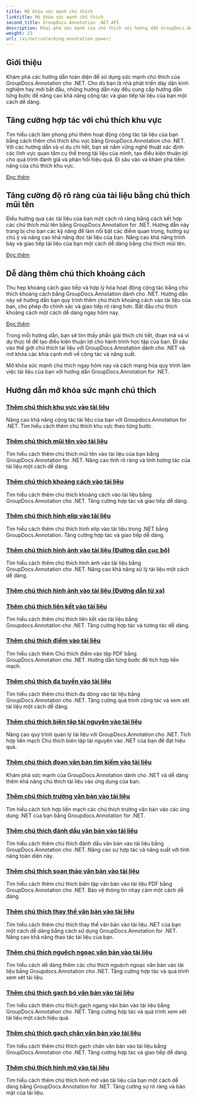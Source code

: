```yaml
---
title: Mở khóa sức mạnh chú thích
linktitle: Mở khóa sức mạnh chú thích
second_title: GroupDocs.Annotation .NET API
description: Khai phá sức mạnh của chú thích với hướng dẫn GroupDocs.Annotation for .NET. Tìm hiểu cách thêm các chú thích khác nhau từng bước và tăng cường cộng tác một cách dễ dàng.
weight: 23
url: /vi/net/unlocking-annotation-power/
---
```

## Giới thiệu

Khám phá các hướng dẫn toàn diện để sử dụng sức mạnh chú thích của GroupDocs.Annotation cho .NET. Cho dù bạn là nhà phát triển dày dặn kinh nghiệm hay mới bắt đầu, những hướng dẫn này đều cung cấp hướng dẫn từng bước để nâng cao khả năng cộng tác và giao tiếp tài liệu của bạn một cách dễ dàng.

## Tăng cường hợp tác với chú thích khu vực

Tìm hiểu cách làm phong phú thêm hoạt động cộng tác tài liệu của bạn bằng cách thêm chú thích khu vực bằng GroupDocs.Annotation cho .NET. Với các hướng dẫn và ví dụ chi tiết, bạn sẽ nắm vững nghệ thuật xác định các lĩnh vực quan tâm cụ thể trong tài liệu của mình, tạo điều kiện thuận lợi cho quá trình đánh giá và phản hồi hiệu quả. Đi sâu vào và khám phá tiềm năng của chú thích khu vực.

[Đọc thêm](./add-area-annotation/)

## Tăng cường độ rõ ràng của tài liệu bằng chú thích mũi tên

Điều hướng qua các tài liệu của bạn một cách rõ ràng bằng cách kết hợp các chú thích mũi tên bằng GroupDocs.Annotation for .NET. Hướng dẫn này trang bị cho bạn các kỹ năng để làm nổi bật các điểm quan trọng, hướng sự chú ý và nâng cao khả năng đọc tài liệu của bạn. Nâng cao khả năng trình bày và giao tiếp tài liệu của bạn một cách dễ dàng bằng chú thích mũi tên.

[Đọc thêm](./add-arrow-annotation/)

## Dễ dàng thêm chú thích khoảng cách

Thu hẹp khoảng cách giao tiếp và hợp lý hóa hoạt động cộng tác bằng chú thích khoảng cách bằng GroupDocs.Annotation dành cho .NET. Hướng dẫn này sẽ hướng dẫn bạn quy trình thêm chú thích khoảng cách vào tài liệu của bạn, cho phép đo chính xác và giao tiếp rõ ràng hơn. Bắt đầu chú thích khoảng cách một cách dễ dàng ngay hôm nay.

[Đọc thêm](./add-distance-annotation/)

Trong mỗi hướng dẫn, bạn sẽ tìm thấy phần giải thích chi tiết, đoạn mã và ví dụ thực tế để tạo điều kiện thuận lợi cho hành trình học tập của bạn. Đi sâu vào thế giới chú thích tài liệu với GroupDocs.Annotation dành cho .NET và mở khóa các khía cạnh mới về cộng tác và năng suất.

Mở khóa sức mạnh chú thích ngay hôm nay và cách mạng hóa quy trình làm việc tài liệu của bạn với hướng dẫn GroupDocs.Annotation for .NET.

## Hướng dẫn mở khóa sức mạnh chú thích
### [Thêm chú thích khu vực vào tài liệu](./add-area-annotation/)
Nâng cao khả năng cộng tác tài liệu của bạn với Groupdocs.Annotation for .NET. Tìm hiểu cách thêm chú thích khu vực theo từng bước.
### [Thêm chú thích mũi tên vào tài liệu](./add-arrow-annotation/)
Tìm hiểu cách thêm chú thích mũi tên vào tài liệu của bạn bằng GroupDocs.Annotation for .NET. Nâng cao tính rõ ràng và tính tương tác của tài liệu một cách dễ dàng.
### [Thêm chú thích khoảng cách vào tài liệu](./add-distance-annotation/)
Tìm hiểu cách thêm chú thích khoảng cách vào tài liệu bằng GroupDocs.Annotation cho .NET. Tăng cường hợp tác và giao tiếp dễ dàng.
### [Thêm chú thích hình elip vào tài liệu](./add-ellipse-annotation/)
Tìm hiểu cách thêm chú thích hình elip vào tài liệu trong .NET bằng GroupDocs.Annotation. Tăng cường hợp tác và giao tiếp dễ dàng.
### [Thêm chú thích hình ảnh vào tài liệu (Đường dẫn cục bộ)](./add-image-annotation-local-path/)
Tìm hiểu cách thêm chú thích hình ảnh vào tài liệu bằng GroupDocs.Annotation cho .NET. Nâng cao khả năng xử lý tài liệu một cách dễ dàng.
### [Thêm chú thích hình ảnh vào tài liệu (Đường dẫn từ xa)](./add-image-annotation-remote-path/)
### [Thêm chú thích liên kết vào tài liệu](./add-link-annotation/)
Tìm hiểu cách thêm chú thích liên kết vào tài liệu bằng Groupdocs.Annotation cho .NET. Tăng cường hợp tác và tương tác dễ dàng.
### [Thêm chú thích điểm vào tài liệu](./add-point-annotation/)
Tìm hiểu cách thêm Chú thích điểm vào tệp PDF bằng GroupDocs.Annotation cho .NET. Hướng dẫn từng bước để tích hợp liền mạch.
### [Thêm chú thích đa tuyến vào tài liệu](./add-polyline-annotation/)
Tìm hiểu cách thêm chú thích đa dòng vào tài liệu bằng GroupDocs.Annotation cho .NET. Tăng cường quá trình cộng tác và xem xét tài liệu một cách dễ dàng.
### [Thêm chú thích biên tập tài nguyên vào tài liệu](./add-resources-redaction-annotation/)
Nâng cao quy trình quản lý tài liệu với GroupDocs.Annotation cho .NET. Tích hợp liền mạch Chú thích biên tập tài nguyên vào .NET của bạn để đạt hiệu quả.
### [Thêm chú thích đoạn văn bản tìm kiếm vào tài liệu](./add-search-text-fragment-annotation/)
Khám phá sức mạnh của GroupDocs.Annotation dành cho .NET và dễ dàng thêm khả năng chú thích tài liệu vào ứng dụng của bạn.
### [Thêm chú thích trường văn bản vào tài liệu](./add-text-field-annotation/)
Tìm hiểu cách tích hợp liền mạch các chú thích trường văn bản vào các ứng dụng .NET của bạn bằng Groupdocs.Annotation for .NET.
### [Thêm chú thích đánh dấu văn bản vào tài liệu](./add-text-highlight-annotation/)
Tìm hiểu cách thêm chú thích đánh dấu văn bản vào tài liệu bằng GroupDocs.Annotation cho .NET. Nâng cao sự hợp tác và năng suất với tính năng toàn diện này.
### [Thêm chú thích soạn thảo văn bản vào tài liệu](./add-text-redaction-annotation/)
Tìm hiểu cách thêm chú thích biên tập văn bản vào tài liệu PDF bằng GroupDocs.Annotation cho .NET. Bảo vệ thông tin nhạy cảm một cách dễ dàng.
### [Thêm chú thích thay thế văn bản vào tài liệu](./add-text-replacement-annotation/)
Tìm hiểu cách thêm chú thích thay thế văn bản vào tài liệu .NET của bạn một cách dễ dàng bằng cách sử dụng GroupDocs.Annotation for .NET. Nâng cao khả năng thao tác tài liệu của bạn.
### [Thêm chú thích nguệch ngoạc văn bản vào tài liệu](./add-text-squiggly-annotation/)
Tìm hiểu cách dễ dàng thêm các chú thích nguệch ngoạc văn bản vào tài liệu bằng Groupdocs.Annotation cho .NET. Tăng cường hợp tác và quá trình xem xét tài liệu.
### [Thêm chú thích gạch bỏ văn bản vào tài liệu](./add-text-strikeout-annotation/)
Tìm hiểu cách thêm chú thích gạch ngang văn bản vào tài liệu bằng GroupDocs.Annotation cho .NET. Tăng cường hợp tác và quá trình xem xét tài liệu một cách hiệu quả.
### [Thêm chú thích gạch chân văn bản vào tài liệu](./add-text-underline-annotation/)
Tìm hiểu cách thêm chú thích gạch chân văn bản vào tài liệu bằng GroupDocs.Annotation cho .NET. Tăng cường hợp tác và giao tiếp dễ dàng.
### [Thêm chú thích hình mờ vào tài liệu](./add-watermark-annotation/)
Tìm hiểu cách thêm chú thích hình mờ vào tài liệu của bạn một cách dễ dàng bằng GroupDocs.Annotation for .NET. Tăng cường sự rõ ràng và bảo mật của tài liệu.